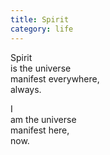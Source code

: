 ```yaml
---
title: Spirit
category: life
---
```

Spirit  
is the universe  
manifest everywhere,  
always.

I   
am the universe  
manifest here,  
now.

